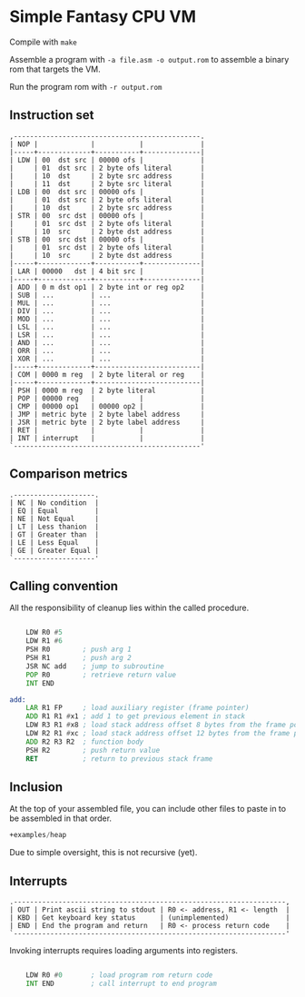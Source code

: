 # Simple Fantasy CPU VM

Compile with `make`

Assemble a program with `-a file.asm -o output.rom` to assemble a binary rom that targets the VM.

Run the program rom with `-r output.rom`

## Instruction set


    
    ,----------------------------------------------.
	| NOP |             |           |              |
    |-----+-------------+-----------+--------------|
    | LDW | 00  dst src | 00000 ofs |              |
	|     | 01  dst src | 2 byte ofs literal       |
	|     | 10  dst     | 2 byte src address       |
	|     | 11  dst     | 2 byte src literal       |
	| LDB | 00  dst src | 00000 ofs |              |
	|     | 01  dst src | 2 byte ofs literal       |
	|     | 10  dst     | 2 byte src address       |
	| STR | 00  src dst | 00000 ofs |              |
	|     | 01  src dst | 2 byte ofs literal       |
	|     | 10  src     | 2 byte dst address       |
	| STB | 00  src dst | 00000 ofs |              |
	|     | 01  src dst | 2 byte ofs literal       |
	|     | 10  src     | 2 byte dst address       |
    |-----+-------------+-----------+--------------|
	| LAR | 00000   dst | 4 bit src |              |
    |-----+-------------+-----------+--------------|
	| ADD | 0 m dst op1 | 2 byte int or reg op2    |
	| SUB | ...         | ...                      |
	| MUL | ...         | ...                      |
	| DIV | ...         | ...                      |
    | MOD | ...         | ...                      |
	| LSL | ...         | ...                      |
    | LSR | ...         | ...                      |
    | AND | ...         | ...                      |
    | ORR | ...         | ...                      |
    | XOR | ...         | ...                      |
    |-----+-------------+--------------------------|
    | COM | 0000 m reg  | 2 byte literal or reg    |
    |-----+-------------+--------------------------|
	| PSH | 0000 m reg  | 2 byte literal           |
    | POP | 00000 reg   |           |              |
    | CMP | 00000 op1   | 00000 op2 |              |
    | JMP | metric byte | 2 byte label address     |
    | JSR | metric byte | 2 byte label address     |
    | RET |             |           |              |
    | INT | interrupt   |           |              |
    `----------------------------------------------'

## Comparison metrics

    .--------------------.
    | NC | No condition  |
    | EQ | Equal         |
    | NE | Not Equal     |
    | LT | Less thanion  |
    | GT | Greater than  |
    | LE | Less Equal    |
    | GE | Greater Equal |
    `--------------------'

## Calling convention

All the responsibility of cleanup lies within the called procedure.

```asm

	LDW R0 #5
	LDW R1 #6
	PSH R0        ; push arg 1
	PSH R1        ; push arg 2
	JSR NC add    ; jump to subroutine
	POP R0        ; retrieve return value
	INT END

add:
	LAR R1 FP     ; load auxiliary register (frame pointer)
	ADD R1 R1 #x1 ; add 1 to get previous element in stack
	LDW R3 R1 #x8 ; load stack address offset 8 bytes from the frame pointer (arg 2)
	LDW R2 R1 #xc ; load stack address offset 12 bytes from the frame pointer (arg 1)
	ADD R2 R3 R2  ; function body
	PSH R2        ; push return value
	RET           ; return to previous stack frame

```

## Inclusion

At the top of your assembled file, you can include other files to paste in to be assembled in that order.

```asm
+examples/heap

```

Due to simple oversight, this is not recursive (yet).

## Interrupts

    .-------------------------------------------------------------------,
    | OUT | Print ascii string to stdout | R0 <- address, R1 <- length  |
    | KBD | Get keyboard key status      | (unimplemented)              |
    | END | End the program and return   | R0 <- process return code    |
    `-------------------------------------------------------------------'
 


Invoking interrupts requires loading arguments into registers.

```asm

	LDW R0 #0       ; load program rom return code
	INT END         ; call interrupt to end program

```

